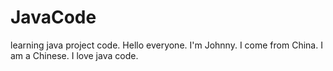 # JavaCode
learning java project code.
Hello everyone.
I'm Johnny.
I come from China.
I am a Chinese.
I love java code.
